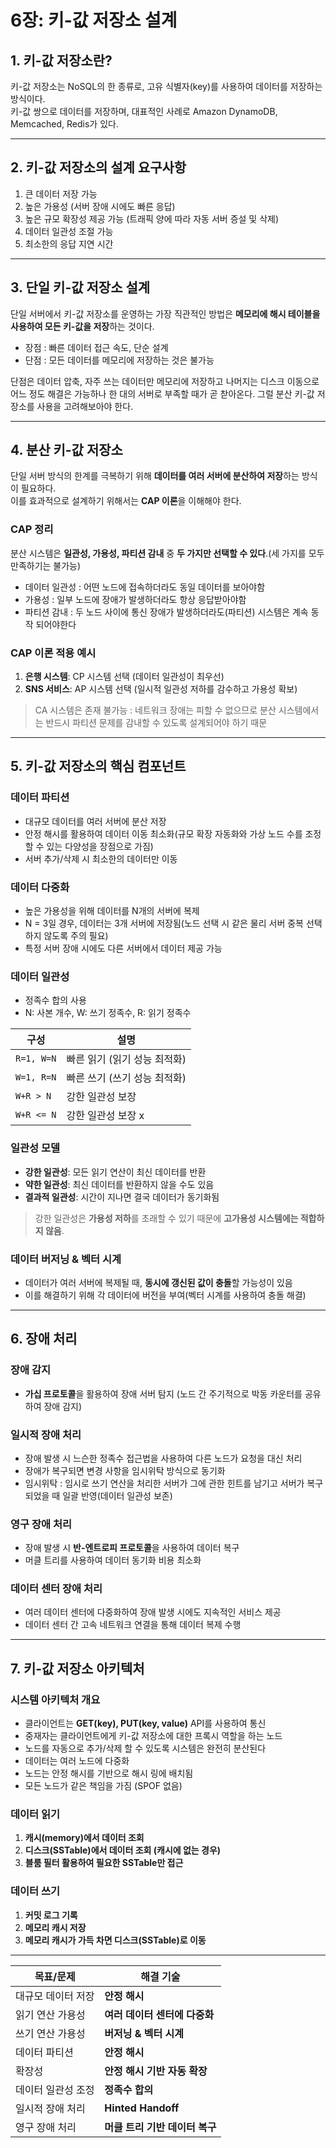 # 6장: **키-값 저장소 설계**

## 1. 키-값 저장소란?
키-값 저장소는 NoSQL의 한 종류로, 고유 식별자(key)를 사용하여 데이터를 저장하는 방식이다.  
키-값 쌍으로 데이터를 저장하며, 대표적인 사례로 Amazon DynamoDB, Memcached, Redis가 있다.

---

## 2. 키-값 저장소의 설계 요구사항
1. 큰 데이터 저장 가능
2. 높은 가용성 (서버 장애 시에도 빠른 응답)
3. 높은 규모 확장성 제공 가능 (트래픽 양에 따라 자동 서버 증설 및 삭제)
4. 데이터 일관성 조절 가능
5. 최소한의 응답 지연 시간

---

## 3. 단일 키-값 저장소 설계
단일 서버에서 키-값 저장소를 운영하는 가장 직관적인 방법은 **메모리에 해시 테이블을 사용하여 모든 키-값을 저장**하는 것이다.
- 장점 : 빠른 데이터 접근 속도, 단순 설계
- 단점 : 모든 데이터를 메모리에 저장하는 것은 불가능

단점은 데이터 압축, 자주 쓰는 데이터만 메모리에 저장하고 나머지는 디스크 이동으로 어느 정도 해결은 가능하나 한 대의 서버로 부족할 때가 곧 찯아온다.
그럴 분산 키-값 저장소를 사용을 고려해보아야 한다.


---

## 4. 분산 키-값 저장소
단일 서버 방식의 한계를 극복하기 위해 **데이터를 여러 서버에 분산하여 저장**하는 방식이 필요하다.  
이를 효과적으로 설계하기 위해서는 **CAP 이론**을 이해해야 한다.

### CAP 정리
분산 시스템은 **일관성, 가용성, 파티션 감내** 중 **두 가지만 선택할 수 있다**.(세 가지를 모두 만족하기는 불가능)
- 데이터 일관성 : 어떤 노드에 접속하더라도 동일 데이터를 보아야함
- 가용성 : 일부 노드에 장애가 발생하더라도 항상 응답받아야함
- 파티션 감내 : 두 노드 사이에 통신 장애가 발생하더라도(파티션) 시스템은 계속 동작 되어야한다

### CAP 이론 적용 예시
1. **은행 시스템**: CP 시스템 선택 (데이터 일관성이 최우선)
2. **SNS 서비스**: AP 시스템 선택 (일시적 일관성 저하를 감수하고 가용성 확보)
> CA 시스템은 존재 불가능 : 네트워크 장애는 피할 수 없으므로 분산 시스템에서는 반드시 파티션 문제를 감내할 수 있도록 설계되어야 하기 때문

---

## 5. 키-값 저장소의 핵심 컴포넌트

### **데이터 파티션**
- 대규모 데이터를 여러 서버에 분산 저장
- 안정 해시를 활용하여 데이터 이동 최소화(규모 확장 자동화와 가상 노드 수를 조정할 수 있는 다양성을 장점으로 가짐)
- 서버 추가/삭제 시 최소한의 데이터만 이동

### **데이터 다중화**
- 높은 가용성을 위해 데이터를 N개의 서버에 복제
- N = 3일 경우, 데이터는 3개 서버에 저장됨(노드 선택 시 같은 물리 서버 중복 선택하지 않도록 주의 필요)
- 특정 서버 장애 시에도 다른 서버에서 데이터 제공 가능

### **데이터 일관성**
- 정족수 합의 사용
- N: 사본 개수, W: 쓰기 정족수, R: 읽기 정족수

| 구성         | 설명                |
|------------|-------------------|
| `R=1, W=N` | 빠른 읽기 (읽기 성능 최적화) |
| `W=1, R=N` | 빠른 쓰기 (쓰기 성능 최적화) |
| `W+R > N`  | 강한 일관성 보장         |
| `W+R <= N` | 강한 일관성 보장 x       |

### **일관성 모델**
- **강한 일관성**: 모든 읽기 연산이 최신 데이터를 반환
- **약한 일관성**: 최신 데이터를 반환하지 않을 수도 있음
- **결과적 일관성**: 시간이 지나면 결국 데이터가 동기화됨

> 강한 일관성은 **가용성 저하**를 초래할 수 있기 때문에 **고가용성 시스템에는 적합하지 않음**.

### 데이터 버저닝 & 벡터 시계
- 데이터가 여러 서버에 복제될 때, **동시에 갱신된 값이 충돌**할 가능성이 있음
- 이를 해결하기 위해 각 데이터에 버전을 부여(벡터 시계를 사용하여 충돌 해결)

---

## 6. 장애 처리

### **장애 감지**
- **가십 프로토콜**을 활용하여 장애 서버 탐지 (노드 간 주기적으로 박동 카운터를 공유하여 장애 감지)

### **일시적 장애 처리**
- 장애 발생 시 느슨한 정족수 접근법을 사용하여 다른 노드가 요청을 대신 처리
- 장애가 복구되면 변경 사항을 임시위탁 방식으로 동기화
- 임시위탁 : 임시로 쓰기 연산을 처리한 서버가 그에 관한 힌트를 남기고 서버가 복구되었을 때 일괄 반영(데이터 일관성 보존)

### **영구 장애 처리**
- 장애 발생 시 **반-엔트로피 프로토콜**을 사용하여 데이터 복구
- 머클 트리를 사용하여 데이터 동기화 비용 최소화

### **데이터 센터 장애 처리**
- 여러 데이터 센터에 다중화하여 장애 발생 시에도 지속적인 서비스 제공
- 데이터 센터 간 고속 네트워크 연결을 통해 데이터 복제 수행

---

## 7. 키-값 저장소 아키텍처

### **시스템 아키텍처 개요**
- 클라이언트는 **GET(key), PUT(key, value)** API를 사용하여 통신
- 중재자는 클라이언트에게 키-값 저장소에 대한 프록시 역할을 하는 노드
- 노드를 자동으로 추가/삭제 할 수 있도록 시스템은 완전히 분산된다
- 데이터는 여러 노드에 다중화
- 노드는 안정 해시를 기반으로 해시 링에 배치됨
- 모든 노드가 같은 책임을 가짐 (SPOF 없음)

### **데이터 읽기**
1. **캐시(memory)에서 데이터 조회**
2. **디스크(SSTable)에서 데이터 조회 (캐시에 없는 경우)**
3. **블룸 필터 활용하여 필요한 SSTable만 접근**

### **데이터 쓰기**
1. **커밋 로그 기록**
2. **메모리 캐시 저장**
3. **메모리 캐시가 가득 차면 디스크(SSTable)로 이동**

---


| 목표/문제 | 해결 기술 |
|------------|------------|
| 대규모 데이터 저장 | **안정 해시** |
| 읽기 연산 가용성 | **여러 데이터 센터에 다중화** |
| 쓰기 연산 가용성 | **버저닝 & 벡터 시계** |
| 데이터 파티션 | **안정 해시** |
| 확장성 | **안정 해시 기반 자동 확장** |
| 데이터 일관성 조정 | **정족수 합의** |
| 일시적 장애 처리 | **Hinted Handoff** |
| 영구 장애 처리 | **머클 트리 기반 데이터 복구** |


